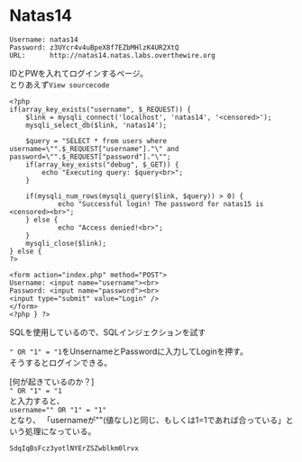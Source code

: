# Natas14
```
Username: natas14
Password: z3UYcr4v4uBpeX8f7EZbMHlzK4UR2XtQ
URL:      http://natas14.natas.labs.overthewire.org
```
IDとPWを入れてログインするページ。  
とりあえず`View sourcecode`
```
<?php
if(array_key_exists("username", $_REQUEST)) {
    $link = mysqli_connect('localhost', 'natas14', '<censored>');
    mysqli_select_db($link, 'natas14');

    $query = "SELECT * from users where username=\"".$_REQUEST["username"]."\" and password=\"".$_REQUEST["password"]."\"";
    if(array_key_exists("debug", $_GET)) {
        echo "Executing query: $query<br>";
    }

    if(mysqli_num_rows(mysqli_query($link, $query)) > 0) {
            echo "Successful login! The password for natas15 is <censored><br>";
    } else {
            echo "Access denied!<br>";
    }
    mysqli_close($link);
} else {
?>

<form action="index.php" method="POST">
Username: <input name="username"><br>
Password: <input name="password"><br>
<input type="submit" value="Login" />
</form>
<?php } ?>
```

SQLを使用しているので、SQLインジェクションを試す  

`" OR "1" = "1`をUnsernameとPasswordに入力してLoginを押す。  
そうするとログインできる。

[何が起きているのか？]  
`" OR "1" = "1`  
と入力すると、  
`username="" OR "1" = "1"`  
となり、 「usernameが""(値なし)と同じ、もしくは1=1であれば合っている」という処理になっている。

```
SdqIqBsFcz3yotlNYErZSZwblkm0lrvx
```